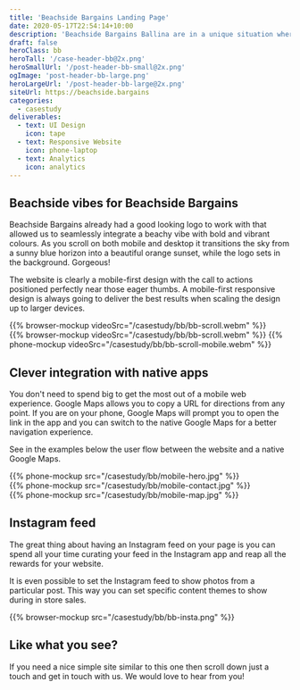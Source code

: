 ```yaml
---
title: 'Beachside Bargains Landing Page'
date: 2020-05-17T22:54:14+10:00
description: 'Beachside Bargains Ballina are in a unique situation where there are two other stores with the same name just a town away. It was important that they got a website up quick smart, so they could direct potential customers to the right store.'
draft: false
heroClass: bb
heroTall: '/case-header-bb@2x.png'
heroSmallUrl: '/post-header-bb-small@2x.png'
ogImage: 'post-header-bb-large.png'
heroLargeUrl: '/post-header-bb-large@2x.png'
siteUrl: https://beachside.bargains
categories:
  - casestudy
deliverables:
  - text: UI Design
    icon: tape
  - text: Responsive Website
    icon: phone-laptop
  - text: Analytics
    icon: analytics
---
```


## Beachside vibes for Beachside Bargains

Beachside Bargains already had a good looking logo to work with that allowed us to seamlessly integrate a beachy vibe with bold and vibrant colours. As you scroll on both mobile and desktop it transitions the sky from a sunny blue horizon into a beautiful orange sunset, while the logo sets in the background. Gorgeous!

The website is clearly a mobile-first design with the call to actions positioned perfectly near those eager thumbs. A mobile-first responsive design is always going to deliver the best results when scaling the design up to larger devices.

<div class="double"></div>

<div class="mobile-only">
  {{% browser-mockup videoSrc="/casestudy/bb/bb-scroll.webm" %}}
</div>

<div class="finx-responsive desktop-only">
  {{% browser-mockup videoSrc="/casestudy/bb/bb-scroll.webm" %}}
  {{% phone-mockup videoSrc="/casestudy/bb/bb-scroll-mobile.webm" %}}
</div>

## Clever integration with native apps

You don't need to spend big to get the most out of a mobile web experience. Google Maps allows you to copy a URL for directions from any point. If you are on your phone, Google Maps will prompt you to open the link in the app and you can switch to the native Google Maps for a better navigation experience.

See in the examples below the user flow between the website and a native Google Maps.

<div class="phones">
<div class="phones__wrap">
<div class="phones__list">
  <div>
    {{% phone-mockup src="/casestudy/bb/mobile-hero.jpg" %}}
  </div>
  <div>
    {{% phone-mockup src="/casestudy/bb/mobile-contact.jpg" %}}
  </div>
  <div>
    {{% phone-mockup src="/casestudy/bb/mobile-map.jpg" %}}
  </div>
</div>
</div>
</div>

## Instagram feed

The great thing about having an Instagram feed on your page is you can spend all your time curating your feed in the Instagram app and reap all the rewards for your website.

It is even possible to set the Instagram feed to show photos from a particular post. This way you can set specific content themes to show during in store sales.

{{% browser-mockup src="/casestudy/bb/bb-insta.png" %}}

## Like what you see?

If you need a nice simple site similar to this one then scroll down just a touch and get in touch with us. We would love to hear from you!
